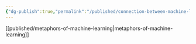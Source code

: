 ```yaml
---
{"dg-publish":true,"permalink":"/published/connection-between-machine-learning-and-human-learning/","noteIcon":""}
---
```


[[published/metaphors-of-machine-learning\|metaphors-of-machine-learning]] 